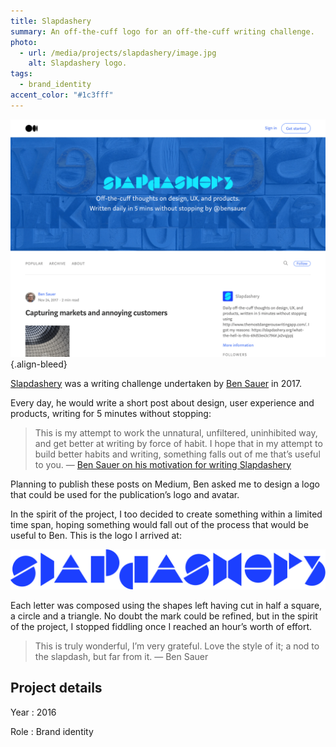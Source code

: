 ```yaml
---
title: Slapdashery
summary: An off-the-cuff logo for an off-the-cuff writing challenge.
photo:
  - url: /media/projects/slapdashery/image.jpg
    alt: Slapdashery logo.
tags:
  - brand_identity
accent_color: "#1c3fff"
---
```


![The Shapdashery publication on Medium.](/media/projects/slapdashery/homepage.png#screenshot)
{.align-bleed}

[Slapdashery][1] was a writing challenge undertaken by [Ben Sauer][2] in 2017.

Every day, he would write a short post about design, user experience and products, writing for 5 minutes without stopping:

> This is my attempt to work the unnatural, unfiltered, uninhibited way, and get better at writing by force of habit. I hope that in my attempt to build better habits and writing, something falls out of me that’s useful to you.
> — [Ben Sauer on his motivation for writing Slapdashery][3]

Planning to publish these posts on Medium, Ben asked me to design a logo that could be used for the publication’s logo and avatar.

In the spirit of the project, I too decided to create something within a limited time span, hoping something would fall out of the process that would be useful to Ben. This is the logo I arrived at:

![The Slapdashery logo.](/media/projects/slapdashery/logo.svg "The Slapdashery logo.")

Each letter was composed using the shapes left having cut in half a square, a circle and a triangle. No doubt the mark could be refined, but in the spirit of the project, I stopped fiddling once I reached an hour’s worth of effort.

> This is truly wonderful, I’m very grateful. Love the style of it; a nod to the slapdash, but far from it.
> — Ben Sauer

## Project details

Year
: 2016

Role
: Brand identity

[1]: https://medium.com/slapdashery
[2]: https://bensauer.net
[3]: https://medium.com/slapdashery/what-the-hell-is-this-69d53e43c796
